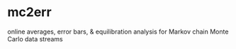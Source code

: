 # mc2err
online averages, error bars, &amp; equilibration analysis for Markov chain Monte Carlo data streams
